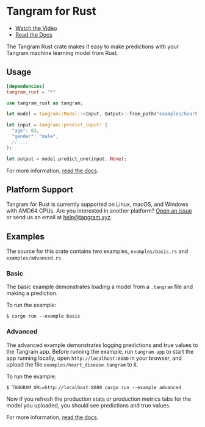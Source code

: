 # Tangram for Rust

- [Watch the Video](https://www.tangram.xyz)
- [Read the Docs](https://www.tangram.xyz/docs)

The Tangram Rust crate makes it easy to make predictions with your Tangram machine learning model from Rust.

## Usage

```toml
[dependencies]
tangram_rust = "*"
```

```rust
use tangram_rust as tangram;

let model = tangram::Model::<Input, Output>::from_path("examples/heart-disease.tangram");

let input = tangram::predict_input! {
  "age": 63,
  "gender": "male",
  // ...
};

let output = model.predict_one(input, None);
```

For more information, [read the docs](https://www.tangram.xyz/docs).

## Platform Support

Tangram for Rust is currently supported on Linux, macOS, and Windows with AMD64 CPUs. Are you interested in another platform? [Open an issue](https://github.com/tangramxyz/tangram/issues/new) or send us an email at [help@tangram.xyz](mailto:help@tangram.xyz).

## Examples

The source for this crate contains two examples, `examples/basic.rs` and `examples/advanced.rs`.

### Basic

The basic example demonstrates loading a model from a `.tangram` file and making a prediction.

To run the example:

```
$ cargo run --example basic
```

### Advanced

The advanced example demonstrates logging predictions and true values to the Tangram app. Before running the example, run `tangram app` to start the app running locally, open `http://localhost:8080` in your browser, and upload the file `examples/heart_disease.tangram` to it.

To run the example:

```
$ TANGRAM_URL=http://localhost:8080 cargo run --example advanced
```

Now if you refresh the production stats or production metrics tabs for the model you uploaded, you should see predictions and true values.

For more information, [read the docs](https://www.tangram.xyz/docs).

